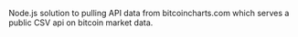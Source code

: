 Node.js solution to pulling API data from bitcoincharts.com which serves a public CSV api on bitcoin market data.
